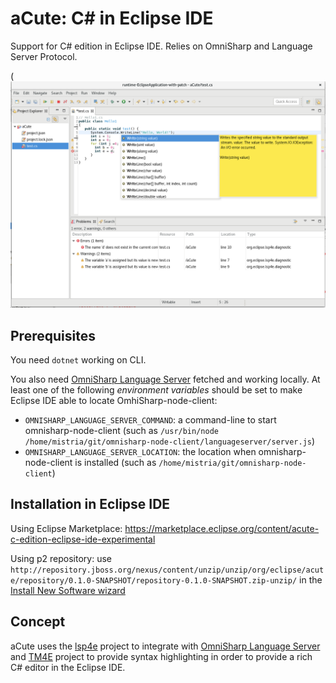 # aCute: C# in Eclipse IDE

Support for C# edition in Eclipse IDE. Relies on OmniSharp and Language Server Protocol.

(![screenshot](aCute.png "Logo Title Text 1")


## Prerequisites

You need `dotnet` working on CLI.

You also need [OmniSharp Language Server](https://github.com/OmniSharp/omnisharp-node-client) fetched and working locally. At least one of the following *environment variables* should be set to make Eclipse IDE able to locate OmhiSharp-node-client:
* `OMNISHARP_LANGUAGE_SERVER_COMMAND`: a command-line to start omnisharp-node-client (such as `/usr/bin/node /home/mistria/git/omnisharp-node-client/languageserver/server.js`)
* `OMNISHARP_LANGUAGE_SERVER_LOCATION`: the location when omnisharp-node-client is installed (such as `/home/mistria/git/omnisharp-node-client`)

## Installation in Eclipse IDE

Using Eclipse Marketplace: https://marketplace.eclipse.org/content/acute-c-edition-eclipse-ide-experimental

Using p2 repository: use `http://repository.jboss.org/nexus/content/unzip/unzip/org/eclipse/acute/repository/0.1.0-SNAPSHOT/repository-0.1.0-SNAPSHOT.zip-unzip/` in the [Install New Software wizard](http://help.eclipse.org/topic/org.eclipse.platform.doc.user/tasks/tasks-127.htm)

## Concept

aCute uses the [lsp4e](https://projects.eclipse.org/projects/technology.lsp4e) project to integrate with [OmniSharp Language Server](https://github.com/OmniSharp/omnisharp-node-client) and [TM4E](https://projects.eclipse.org/projects/technology.tm4e) project to provide syntax highlighting in order to provide a rich C# editor in the Eclipse IDE.
